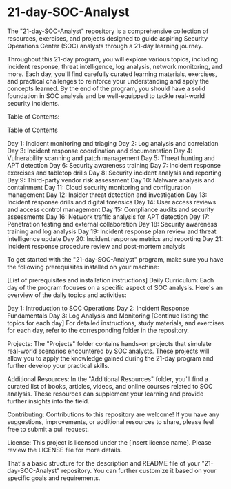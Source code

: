 # 21-day-SOC-Analyst
The "21-day-SOC-Analyst" repository is a comprehensive collection of resources, exercises, and projects designed to guide aspiring Security Operations Center (SOC) analysts through a 21-day learning journey.

Throughout this 21-day program, you will explore various topics, including incident response, threat intelligence, log analysis, network monitoring, and more. Each day, you'll find carefully curated learning materials, exercises, and practical challenges to reinforce your understanding and apply the concepts learned. By the end of the program, you should have a solid foundation in SOC analysis and be well-equipped to tackle real-world security incidents.

Table of Contents:

Table of Contents

Day 1: Incident monitoring and triaging
Day 2: Log analysis and correlation
Day 3: Incident response coordination and documentation
Day 4: Vulnerability scanning and patch management
Day 5: Threat hunting and APT detection
Day 6: Security awareness training
Day 7: Incident response exercises and tabletop drills
Day 8: Security incident analysis and reporting
Day 9: Third-party vendor risk assessment
Day 10: Malware analysis and containment
Day 11: Cloud security monitoring and configuration management
Day 12: Insider threat detection and investigation
Day 13: Incident response drills and digital forensics
Day 14: User access reviews and access control management
Day 15: Compliance audits and security assessments
Day 16: Network traffic analysis for APT detection
Day 17: Penetration testing and external collaboration
Day 18: Security awareness training and log analysis
Day 19: Incident response plan review and threat intelligence update
Day 20: Incident response metrics and reporting
Day 21: Incident response procedure review and post-mortem analysis

To get started with the "21-day-SOC-Analyst" program, make sure you have the following prerequisites installed on your machine:

[List of prerequisites and installation instructions]
Daily Curriculum:
Each day of the program focuses on a specific aspect of SOC analysis. Here's an overview of the daily topics and activities:

Day 1: Introduction to SOC Operations
Day 2: Incident Response Fundamentals
Day 3: Log Analysis and Monitoring
[Continue listing the topics for each day]
For detailed instructions, study materials, and exercises for each day, refer to the corresponding folder in the repository.

Projects:
The "Projects" folder contains hands-on projects that simulate real-world scenarios encountered by SOC analysts. These projects will allow you to apply the knowledge gained during the 21-day program and further develop your practical skills.

Additional Resources:
In the "Additional Resources" folder, you'll find a curated list of books, articles, videos, and online courses related to SOC analysis. These resources can supplement your learning and provide further insights into the field.

Contributing:
Contributions to this repository are welcome! If you have any suggestions, improvements, or additional resources to share, please feel free to submit a pull request.

License:
This project is licensed under the [insert license name]. Please review the LICENSE file for more details.

That's a basic structure for the description and README file of your "21-day-SOC-Analyst" repository. You can further customize it based on your specific goals and requirements.
